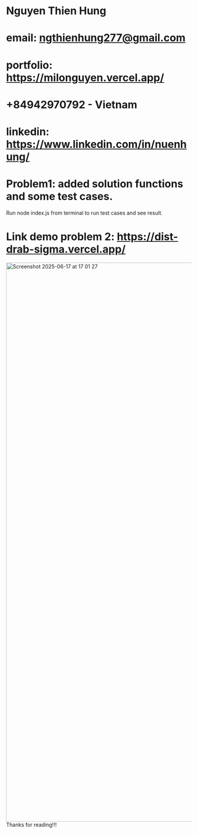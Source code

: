 # Nguyen Thien Hung
# email: ngthienhung277@gmail.com
# portfolio: https://milonguyen.vercel.app/
# +84942970792 - Vietnam
# linkedin: https://www.linkedin.com/in/nuenhung/
# Problem1: added solution functions and some test cases.
Run node index.js from terminal to run test cases and see result. 
# Link demo problem 2: https://dist-drab-sigma.vercel.app/
<img width="1512" alt="Screenshot 2025-06-17 at 17 01 27" src="https://github.com/user-attachments/assets/443d0415-be2b-401f-94c0-33368f8b32c0" />
Thanks for reading!!!


